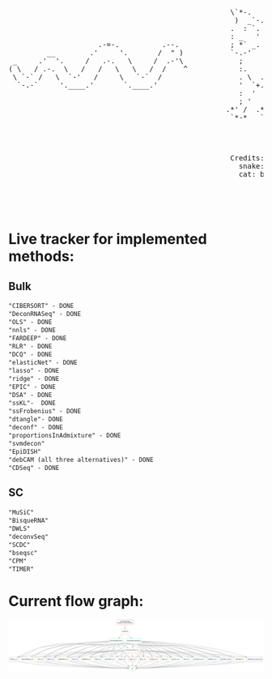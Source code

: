 <pre>

                                                    \`*-.                   
                                                     )  _`-.                
                                                    .  : `. .               
                                                    : _   '  \              
                     .-=-.          .--.            ; *` _.   `*-._         
         __        .'     '.       /  " )           `-.-'          `-.      
 _     .'  '.     /   .-.   \     /  .-'\             ;       `       `.    
( \   / .-.  \   /   /   \   \   /  /    ^            :.       .        \   
 \ `-` /   \  `-'   /     \   `-`  /                  . \  .   :   .-'   .  
  `-.-`     '.____.'       `.____.'                   '  `+.;  ;  '      :  
                                                      :  '  |    ;       ;-.
                                                      ; '   : :`-:     _.`* ;
                                                   .*' /  .*' ; .*`- +'  `*'
                                                    `*-*   `*-*  `*-*'    




                                                    Credits:
                                                      snake: jgs
                                                      cat: bug




</pre>

# Live tracker for implemented methods:

## Bulk        
	"CIBERSORT" - DONE
	"DeconRNASeq" - DONE
	"OLS" - DONE
	"nnls" - DONE
	"FARDEEP" - DONE
	"RLR" - DONE
	"DCQ" - DONE
	"elasticNet" - DONE
	"lasso" - DONE
	"ridge" - DONE
	"EPIC" - DONE
	"DSA" - DONE
	"ssKL"-  DONE
	"ssFrobenius" - DONE
	"dtangle"- DONE
	"deconf" - DONE
	"proportionsInAdmixture" - DONE
	"svmdecon"
	"EpiDISH"
	"debCAM (all three alternatives)" - DONE
	"CDSeq" - DONE

## SC
	"MuSiC"
	"BisqueRNA"
	"DWLS"
	"deconvSeq"
	"SCDC"
	"bseqsc"
	"CPM"
	"TIMER"


# Current flow graph:
<img src="https://github.com/Functional-Genomics/CATD_snakemake/blob/main/dag.png" alt="drawing">
